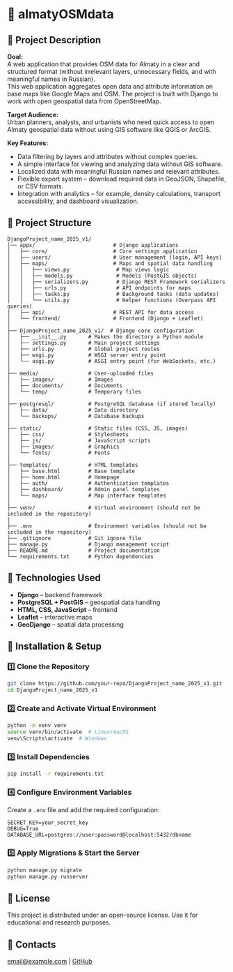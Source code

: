 # 🏩 almatyOSMdata

## 📌 Project Description

**Goal:**  
A web application that provides OSM data for Almaty in a clear and structured format (without irrelevant layers, unnecessary fields, and with meaningful names in Russian).  
This web application aggregates open data and attribute information on base maps like Google Maps and OSM. The project is built with Django to work with open geospatial data from OpenStreetMap.

**Target Audience:**  
Urban planners, analysts, and urbanists who need quick access to open Almaty geospatial data without using GIS software like QGIS or ArcGIS.

**Key Features:**
- Data filtering by layers and attributes without complex queries.
- A simple interface for viewing and analyzing data without GIS software.
- Localized data with meaningful Russian names and relevant attributes.
- Flexible export system – download required data in GeoJSON, Shapefile, or CSV formats.
- Integration with analytics – for example, density calculations, transport accessibility, and dashboard visualization.

## 📂 Project Structure

```plaintext
DjangoProject_name_2025_v1/
│── apps/                         # Django applications
│   ├── core/                     # Core settings application
│   ├── users/                    # User management (login, API keys)
│   ├── maps/                     # Maps and spatial data handling
│   │   ├── views.py               # Map views logic
│   │   ├── models.py              # Models (PostGIS objects)
│   │   ├── serializers.py         # Django REST Framework serializers
│   │   ├── urls.py                # API endpoints for maps
│   │   ├── tasks.py               # Background tasks (data updates)
│   │   └── utils.py               # Helper functions (Overpass API queries)
│   ├── api/                      # REST API for data access
│   └── frontend/                 # Frontend (Django + Leaflet)
│
├── DjangoProject_name_2025_v1/  # Django core configuration
│   ├── __init__.py       # Makes the directory a Python module
│   ├── settings.py       # Main project settings
│   ├── urls.py           # Global project routes
│   ├── wsgi.py           # WSGI server entry point
│   └── asgi.py           # ASGI entry point (for WebSockets, etc.)
│
├── media/                # User-uploaded files
│   ├── images/           # Images
│   ├── documents/        # Documents
│   └── temp/             # Temporary files
│
├── postgresql/           # PostgreSQL database (if stored locally)
│   ├── data/             # Data directory
│   └── backups/          # Database backups
│
├── static/               # Static files (CSS, JS, images)
│   ├── css/              # Stylesheets
│   ├── js/               # JavaScript scripts
│   ├── images/           # Graphics
│   └── fonts/            # Fonts
│
├── templates/            # HTML templates
│   ├── base.html         # Base template
│   ├── home.html         # Homepage
│   ├── auth/             # Authentication templates
│   ├── dashboard/        # Admin panel templates
│   └── maps/             # Map interface templates
│
├── venv/                 # Virtual environment (should not be included in the repository)
│
├── .env                  # Environment variables (should not be included in the repository)
├── .gitignore            # Git ignore file
├── manage.py             # Django management script
├── README.md             # Project documentation
└── requirements.txt      # Python dependencies
```

## 🔧 Technologies Used
- **Django** – backend framework
- **PostgreSQL + PostGIS** – geospatial data handling
- **HTML, CSS, JavaScript** – frontend
- **Leaflet** – interactive maps
- **GeoDjango** – spatial data processing

## 🚀 Installation & Setup

### 1️⃣ Clone the Repository
```sh
git clone https://github.com/your-repo/DjangoProject_name_2025_v1.git
cd DjangoProject_name_2025_v1
```

### 2️⃣ Create and Activate Virtual Environment
```sh
python -m venv venv
source venv/bin/activate  # Linux/macOS
venv\Scripts\activate  # Windows
```

### 3️⃣ Install Dependencies
```sh
pip install -r requirements.txt
```

### 4️⃣ Configure Environment Variables
Create a `.env` file and add the required configuration:
```
SECRET_KEY=your_secret_key
DEBUG=True
DATABASE_URL=postgres://user:password@localhost:5432/dbname
```

### 5️⃣ Apply Migrations & Start the Server
```sh
python manage.py migrate
python manage.py runserver
```

## 🐝 License
This project is distributed under an open-source license. Use it for educational and research purposes.

## 💎 Contacts
email@example.com | [GitHub](https://github.com/your-repo)

